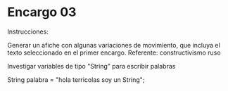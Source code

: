 # Encargo 03

Instrucciones:

Generar un afiche con algunas variaciones de movimiento, que incluya el texto seleccionado en el primer encargo. Referente: constructivismo ruso

Investigar variables de tipo "String" para escribir palabras

String palabra = "hola terricolas soy un String";


